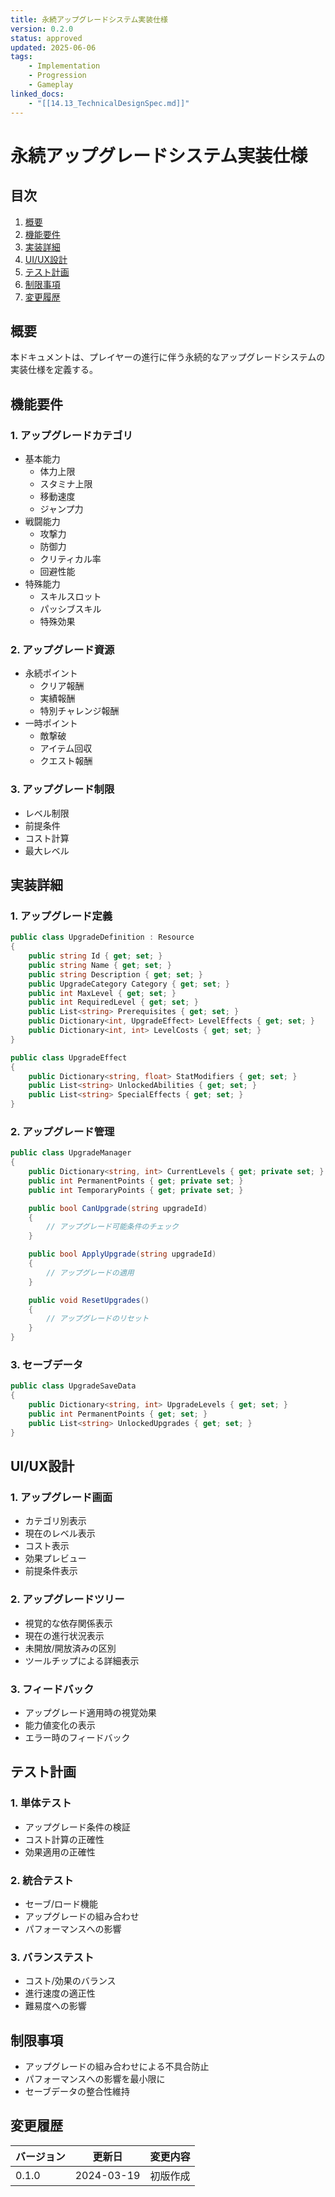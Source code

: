 ```yaml
---
title: 永続アップグレードシステム実装仕様
version: 0.2.0
status: approved
updated: 2025-06-06
tags:
    - Implementation
    - Progression
    - Gameplay
linked_docs:
    - "[[14.13_TechnicalDesignSpec.md]]"
---
```


# 永続アップグレードシステム実装仕様

## 目次

1. [概要](#概要)
2. [機能要件](#機能要件)
3. [実装詳細](#実装詳細)
4. [UI/UX設計](#uiux設計)
5. [テスト計画](#テスト計画)
6. [制限事項](#制限事項)
7. [変更履歴](#変更履歴)

## 概要

本ドキュメントは、プレイヤーの進行に伴う永続的なアップグレードシステムの実装仕様を定義する。

## 機能要件

### 1. アップグレードカテゴリ
- 基本能力
  - 体力上限
  - スタミナ上限
  - 移動速度
  - ジャンプ力
- 戦闘能力
  - 攻撃力
  - 防御力
  - クリティカル率
  - 回避性能
- 特殊能力
  - スキルスロット
  - パッシブスキル
  - 特殊効果

### 2. アップグレード資源
- 永続ポイント
  - クリア報酬
  - 実績報酬
  - 特別チャレンジ報酬
- 一時ポイント
  - 敵撃破
  - アイテム回収
  - クエスト報酬

### 3. アップグレード制限
- レベル制限
- 前提条件
- コスト計算
- 最大レベル

## 実装詳細

### 1. アップグレード定義
```csharp
public class UpgradeDefinition : Resource
{
    public string Id { get; set; }
    public string Name { get; set; }
    public string Description { get; set; }
    public UpgradeCategory Category { get; set; }
    public int MaxLevel { get; set; }
    public int RequiredLevel { get; set; }
    public List<string> Prerequisites { get; set; }
    public Dictionary<int, UpgradeEffect> LevelEffects { get; set; }
    public Dictionary<int, int> LevelCosts { get; set; }
}

public class UpgradeEffect
{
    public Dictionary<string, float> StatModifiers { get; set; }
    public List<string> UnlockedAbilities { get; set; }
    public List<string> SpecialEffects { get; set; }
}
```

### 2. アップグレード管理
```csharp
public class UpgradeManager
{
    public Dictionary<string, int> CurrentLevels { get; private set; }
    public int PermanentPoints { get; private set; }
    public int TemporaryPoints { get; private set; }

    public bool CanUpgrade(string upgradeId)
    {
        // アップグレード可能条件のチェック
    }

    public bool ApplyUpgrade(string upgradeId)
    {
        // アップグレードの適用
    }

    public void ResetUpgrades()
    {
        // アップグレードのリセット
    }
}
```

### 3. セーブデータ
```csharp
public class UpgradeSaveData
{
    public Dictionary<string, int> UpgradeLevels { get; set; }
    public int PermanentPoints { get; set; }
    public List<string> UnlockedUpgrades { get; set; }
}
```

## UI/UX設計

### 1. アップグレード画面
- カテゴリ別表示
- 現在のレベル表示
- コスト表示
- 効果プレビュー
- 前提条件表示

### 2. アップグレードツリー
- 視覚的な依存関係表示
- 現在の進行状況表示
- 未開放/開放済みの区別
- ツールチップによる詳細表示

### 3. フィードバック
- アップグレード適用時の視覚効果
- 能力値変化の表示
- エラー時のフィードバック

## テスト計画

### 1. 単体テスト
- アップグレード条件の検証
- コスト計算の正確性
- 効果適用の正確性

### 2. 統合テスト
- セーブ/ロード機能
- アップグレードの組み合わせ
- パフォーマンスへの影響

### 3. バランステスト
- コスト/効果のバランス
- 進行速度の適正性
- 難易度への影響

## 制限事項

- アップグレードの組み合わせによる不具合防止
- パフォーマンスへの影響を最小限に
- セーブデータの整合性維持

## 変更履歴

| バージョン | 更新日     | 変更内容                 |
| ---------- | ---------- | ------------------------ |
| 0.1.0      | 2024-03-19 | 初版作成                 |
